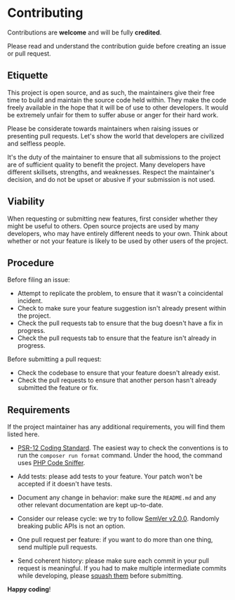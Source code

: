 # Contributing

Contributions are **welcome** and will be fully **credited**.

Please read and understand the contribution guide before creating an issue or pull request.

## Etiquette

This project is open source, and as such, the maintainers give their free time to build and maintain the source code
held within. They make the code freely available in the hope that it will be of use to other developers. It would be
extremely unfair for them to suffer abuse or anger for their hard work.

Please be considerate towards maintainers when raising issues or presenting pull requests. Let's show the
world that developers are civilized and selfless people.

It's the duty of the maintainer to ensure that all submissions to the project are of sufficient
quality to benefit the project. Many developers have different skillsets, strengths, and weaknesses. Respect the maintainer's decision, and do not be upset or abusive if your submission is not used.

## Viability

When requesting or submitting new features, first consider whether they might be useful to others. Open
source projects are used by many developers, who may have entirely different needs to your own. Think about
whether or not your feature is likely to be used by other users of the project.

## Procedure

Before filing an issue:

- Attempt to replicate the problem, to ensure that it wasn't a coincidental incident.
- Check to make sure your feature suggestion isn't already present within the project.
- Check the pull requests tab to ensure that the bug doesn't have a fix in progress.
- Check the pull requests tab to ensure that the feature isn't already in progress.

Before submitting a pull request:

- Check the codebase to ensure that your feature doesn't already exist.
- Check the pull requests to ensure that another person hasn't already submitted the feature or fix.

## Requirements

If the project maintainer has any additional requirements, you will find them listed here.

- [PSR-12 Coding Standard](https://github.com/php-fig/fig-standards/blob/master/accepted/PSR-12-extended-coding-style-guide.md). The easiest way to check the conventions is to run the `composer run format` command. Under the hood, the command uses [PHP Code Sniffer](https://pear.php.net/package/PHP_CodeSniffer).

- Add tests: please add tests to your feature. Your patch won't be accepted if it doesn't have tests.

- Document any change in behavior: make sure the `README.md` and any other relevant documentation are kept up-to-date.

- Consider our release cycle: we try to follow [SemVer v2.0.0](https://semver.org/). Randomly breaking public APIs is not an option.

- One pull request per feature: if you want to do more than one thing, send multiple pull requests.

- Send coherent history: please make sure each commit in your pull request is meaningful. If you had to make multiple intermediate commits while developing, please [squash them](https://www.git-scm.com/book/en/v2/Git-Tools-Rewriting-History#Changing-Multiple-Commit-Messages) before submitting.

**Happy coding**!
